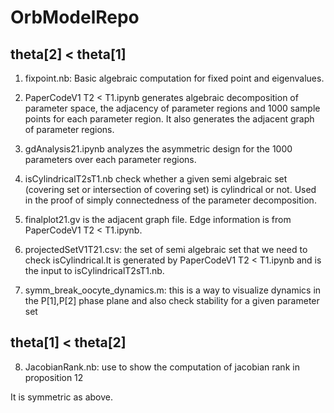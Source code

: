 # OrbModelRepo

## theta[2] < theta[1]

1. fixpoint.nb: Basic algebraic computation for fixed point and eigenvalues.

2. PaperCodeV1 T2 < T1.ipynb generates algebraic decomposition of parameter space, the adjacency of parameter regions and 1000 sample points for each parameter region. It also generates the adjacent graph of parameter regions.

3. gdAnalysis21.ipynb analyzes the asymmetric design for the 1000 parameters over each parameter regions.

4. isCylindricalT2sT1.nb check whether a given semi algebraic set (covering set or intersection of covering set) is cylindrical or not. Used in the proof of simply connectedness of the parameter decomposition. 

5. finalplot21.gv is the adjacent graph file. Edge information is from PaperCodeV1 T2 < T1.ipynb.

6. projectedSetV1T21.csv: the set of semi algebraic set that we need to check isCylindrical.It is generated by PaperCodeV1 T2 < T1.ipynb and is the input to isCylindricalT2sT1.nb.

7. symm_break_oocyte_dynamics.m:  this is a way to visualize dynamics in the P[1],P[2] phase plane and also check stability for a given parameter set
## theta[1] < theta[2]

8. JacobianRank.nb: use to show the computation of jacobian rank in proposition 12

It is symmetric as above.


